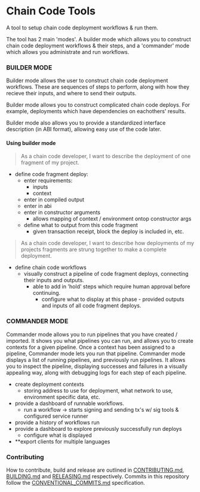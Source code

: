 # Chain Code Tools

A tool to setup chain code deployment workflows & run them.

The tool has 2 main 'modes'. A builder mode which allows you to construct chain code deployment workflows & their steps, and a 'commander' mode which allows you administrate and run workflows. 

### BUILDER MODE

Builder mode allows the user to construct chain code deployment workflows. These are sequences of steps to perform, along with how they recieve their inputs, and where to send their outputs. 

Builder mode allows you to construct complicated chain code deploys. For example, deployments which have dependencies on eachothers' results. 

Builder mode also allows you to provide a standardized interface description (in ABI format), allowing easy use of the code later.

#### Using builder mode

> As a chain code developer, I want to describe the deployment of one fragment of my project.

- define code fragment deploy:
  - enter requirements:
    - inputs
    - context
  - enter in compiled output
  - enter in abi
  - enter in constructor arguments
    - allows mapping of context / environment ontop constructor args
  - define what to output from this code fragment 
    - given transaction receipt, block the deploy is included in, etc. 

> As a chain code developer, I want to describe how deployments of my projects fragments are strung together to make a complete deployment. 

- define chain code workflows
  - visually construct a pipeline of code fragment deploys, connecting their inputs and outputs.
    - able to add in 'hold' steps which require human approval before continuing.
      - configure what to display at this phase - provided outputs and inputs of all code fragment deploys.

### COMMANDER MODE

Commander mode allows you to run pipelines that you have created / imported. It shows you what pipelines you can run, and allows you to create contexts for a given pipeline. Once a context has been assigned to a pipeline, Commander mode lets you run that pipeline. Commander mode displays a list of running pipelines, and previously run pipelines. It allows you to inspect the pipeline, displaying successes and failures in a visually appealing way, along with debugging logs for each step of each pipeline. 

- create deployment contexts
  - storing address to use for deployment, what network to use, environment specific data, etc.
- provide a dashboard of runnable workflows.
  - run a workflow -> starts signing and sending tx's w/ sig tools & configured service runner
- provide a history of workflows run
- provide a dashboard to explore previously successfully run deploys
  - configure what is displayed
- **export clients for multiple languages

### Contributing

How to contribute, build and release are outlined in [CONTRIBUTING.md](CONTRIBUTING.md), [BUILDING.md](BUILDING.md) and [RELEASING.md](RELEASING.md) respectively. Commits in this repository follow the [CONVENTIONAL_COMMITS.md](CONVENTIONAL_COMMITS.md) specification.
